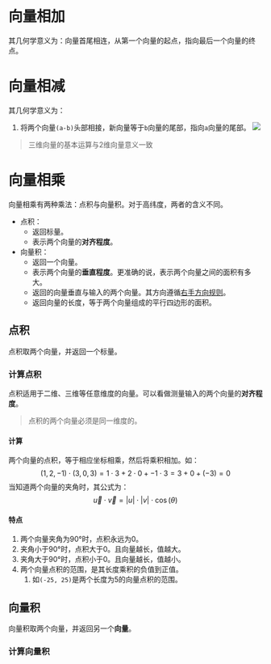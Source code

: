 # 向量相加
其几何学意义为：向量首尾相连，从第一个向量的起点，指向最后一个向量的终点。

# 向量相减
其几何学意义为：
1. 将两个向量`(a-b)`头部相接，新向量等于`b`向量的尾部，指向`a`向量的尾部。
![](Pasted%20image%2020230311161108.png)

> 三维向量的基本运算与2维向量意义一致 


# 向量相乘
向量相乘有两种乘法：点积与向量积。对于高纬度，两者的含义不同。
- 点积：
	- 返回标量。
	- 表示两个向量的**对齐程度**。
- 向量积：
	- 返回一个向量。
	- 表示两个向量的**垂直程度**。更准确的说，表示两个向量之间的面积有多大。
	- 返回的向量垂直与输入的两个向量。其方向遵循[右手方向规则](右手方向规则.md)。
	- 返回向量的长度，等于两个向量组成的平行四边形的面积。

## 点积
点积取两个向量，并返回一个标量。

### 计算点积
点积适用于二维、三维等任意维度的向量。可以看做测量输入的两个向量的**对齐程度**。
> 点积的两个向量必须是同一维度的。

#### 计算
两个向量的点积，等于相应坐标相乘，然后将乘积相加。如：
$$
(1, 2, -1) \cdot (3, 0, 3) = 1 \cdot 3 + 2 \cdot 0 + -1 \cdot 3 = 3 + 0 + (-3) = 0
$$
当知道两个向量的夹角时，其公式为：
$$
\vec{u} \cdot \vec{v} = \lvert u \rvert \cdot \lvert v \rvert \cdot \cos(\theta)
$$

#### 特点
1. 两个向量夹角为90°时，点积永远为0。
2. 夹角小于90°时，点积大于0。且向量越长，值越大。
3. 夹角大于90°时，点积小于0。且向量越长，值越小。
4. 两个向量点积的范围，是其长度乘积的负值到正值。
	1. 如`(-25, 25)`是两个长度为5的向量点积的范围。

## 向量积
向量积取两个向量，并返回另一个**向量**。

### 计算向量积

####

